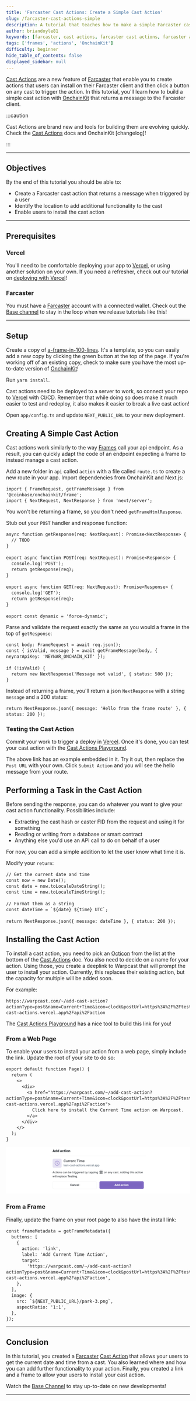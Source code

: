 ```yaml
---
title: 'Farcaster Cast Actions: Create a Simple Cast Action'
slug: /farcaster-cast-actions-simple
description: A tutorial that teaches how to make a simple Farcaster cast action.
author: briandoyle81
keywords: [farcaster, cast actions, farcaster cast actions, farcaster actions]
tags: ['frames', 'actions', 'OnchainKit']
difficulty: beginner
hide_table_of_contents: false
displayed_sidebar: null
---
```


[Cast Actions] are a new feature of [Farcaster] that enable you to create actions that users can install on their Farcaster client and then click a button on any cast to trigger the action. In this tutorial, you'll learn how to build a simple cast action with [OnchainKit] that returns a message to the Farcaster client.

:::caution

Cast Actions are brand new and tools for building them are evolving quickly. Check the [Cast Actions] docs and OnchainKit [changelog]!

:::

---

## Objectives

By the end of this tutorial you should be able to:

- Create a Farcaster cast action that returns a message when triggered by a user
- Identify the location to add additional functionality to the cast
- Enable users to install the cast action

---

## Prerequisites

### Vercel

You'll need to be comfortable deploying your app to [Vercel], or using another solution on your own. If you need a refresher, check out our tutorial on [deploying with Vercel]!

### Farcaster

You must have a [Farcaster] account with a connected wallet. Check out the [Base channel] to stay in the loop when we release tutorials like this!

---

## Setup

Create a copy of [a-frame-in-100-lines]. It's a template, so you can easily add a new copy by clicking the green button at the top of the page. If you're working off of an existing copy, check to make sure you have the most up-to-date version of [OnchainKit]!

Run `yarn install`.

Cast actions need to be deployed to a server to work, so connect your repo to [Vercel] with CI/CD. Remember that while doing so does make it much easier to test and redeploy, it also makes it easier to break a live cast action!

Open `app/config.ts` and update `NEXT_PUBLIC_URL` to your new deployment.

## Creating A Simple Cast Action

Cast actions work similarly to the way [Frames] call your api endpoint. As a result, you can quickly adapt the code of an endpoint expecting a frame to instead manage a cast action.

Add a new folder in `api` called `action` with a file called `route.ts` to create a new route in your app. Import dependencies from OnchainKit and Next.js:

```tsx
import { FrameRequest, getFrameMessage } from '@coinbase/onchainkit/frame';
import { NextRequest, NextResponse } from 'next/server';
```

You won't be returning a frame, so you don't need `getFrameHtmlResponse`.

Stub out your `POST` handler and response function:

```tsx
async function getResponse(req: NextRequest): Promise<NextResponse> {
  // TODO
}

export async function POST(req: NextRequest): Promise<Response> {
  console.log('POST');
  return getResponse(req);
}

export async function GET(req: NextRequest): Promise<Response> {
  console.log('GET');
  return getResponse(req);
}

export const dynamic = 'force-dynamic';
```

Parse and validate the request exactly the same as you would a frame in the top of `getResponse`:

```tsx
const body: FrameRequest = await req.json();
const { isValid, message } = await getFrameMessage(body, { neynarApiKey: 'NEYNAR_ONCHAIN_KIT' });

if (!isValid) {
  return new NextResponse('Message not valid', { status: 500 });
}
```

Instead of returning a frame, you'll return a json `NextResponse` with a string `message` and a 200 status:

```tsx
return NextResponse.json({ message: 'Hello from the frame route' }, { status: 200 });
```

### Testing the Cast Action

Commit your work to trigger a deploy in [Vercel]. Once it's done, you can test your cast action with the [Cast Actions Playground].

The above link has an example embedded in it. Try it out, then replace the `Post URL` with your own. Click `Submit Action` and you will see the hello message from your route.

## Performing a Task in the Cast Action

Before sending the response, you can do whatever you want to give your cast action functionality. Possibilities include:

- Extracting the cast hash or caster FID from the request and using it for something
- Reading or writing from a database or smart contract
- Anything else you'd use an API call to do on behalf of a user

For now, you can add a simple addition to let the user know what time it is.

Modify your `return`:

```tsx
// Get the current date and time
const now = new Date();
const date = now.toLocaleDateString();
const time = now.toLocaleTimeString();

// Format them as a string
const dateTime = `${date} ${time} UTC`;

return NextResponse.json({ message: dateTime }, { status: 200 });
```

## Installing the Cast Action

To install a cast action, you need to pick an [Octicon] from the list at the bottom of the [Cast Actions] doc. You also need to decide on a name for your action. Using those, you create a deeplink to Warpcast that will prompt the user to install your action. Currently, this replaces their existing action, but the capacity for multiple will be added soon.

For example:

```text
https://warpcast.com/~/add-cast-action?actionType=post&name=Current+Time&icon=clock&postUrl=https%3A%2F%2Ftest-cast-actions.vercel.app%2Fapi%2Faction
```

The [Cast Actions Playground] has a nice tool to build this link for you!

### From a Web Page

To enable your users to install your action from a web page, simply include the link. Update the root of your site to do so:

```tsx
export default function Page() {
  return (
    <>
      <div>
        <a href="https://warpcast.com/~/add-cast-action?actionType=post&name=Current+Time&icon=clock&postUrl=https%3A%2F%2Ftest-cast-actions.vercel.app%2Fapi%2Faction">
          Click here to install the Current Time action on Warpcast.
        </a>
      </div>
    </>
  );
}
```

![Install Action](../../assets/images/frames/install-action.png)

### From a Frame

Finally, update the frame on your root page to also have the install link:

```tsx
const frameMetadata = getFrameMetadata({
  buttons: [
    {
      action: 'link',
      label: 'Add Current Time Action',
      target:
        'https://warpcast.com/~/add-cast-action?actionType=post&name=Current+Time&icon=clock&postUrl=https%3A%2F%2Ftest-cast-actions.vercel.app%2Fapi%2Faction',
    },
  ],
  image: {
    src: `${NEXT_PUBLIC_URL}/park-3.png`,
    aspectRatio: '1:1',
  },
});
```

---

## Conclusion

In this tutorial, you created a [Farcaster] [Cast Action] that allows your users to get the current date and time from a cast. You also learned where and how you can add further functionality to your action. Finally, you created a link and a frame to allow your users to install your cast action.

Watch the [Base Channel] to stay up-to-date on new developments!

---

[Octicon]: https://primer.style/foundations/icons/
[Cast Actions Playground]: https://warpcast.com/~/developers/cast-actions?icon=home&name=Random+City+Name&postUrl=https%3A%2F%2F660b36e4ccda4cbc75dc8ec2.mockapi.io%2Fcity
[Cast Action]: https://warpcast.notion.site/Spec-Farcaster-Actions-84d5a85d479a43139ea883f6823d8caa
[Farcaster]: https://www.farcaster.xyz/
[a-frame-in-100-lines]: https://github.com/Zizzamia/a-frame-in-100-lines
[OnchainKit]: https://onchainkit.xyz/?utm_source=basedocs&utm_medium=tutorials&campaign=farcaster-cast-actions-simple
[Vercel]: https://vercel.com
[Frame Validator]: https://warpcast.com/~/developers/frames
[Base channel]: https://warpcast.com/~/channel/base
[deploying with Vercel]: /tutorials/farcaster-frames-deploy-to-vercel
[Frame]: https://docs.farcaster.xyz/learn/what-is-farcaster/frames
[Frames]: https://docs.farcaster.xyz/learn/what-is-farcaster/frames
[Cast Actions]: https://warpcast.notion.site/Spec-Farcaster-Actions-84d5a85d479a43139ea883f6823d8caa
